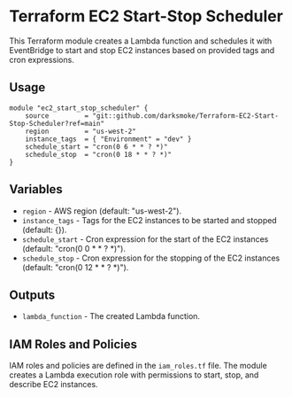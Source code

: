 # Terraform EC2 Start-Stop Scheduler

This Terraform module creates a Lambda function and schedules it with EventBridge to start and stop EC2 instances based on provided tags and cron expressions.

## Usage

```
module "ec2_start_stop_scheduler" {
    source         = "git::github.com/darksmoke/Terraform-EC2-Start-Stop-Scheduler?ref=main"
    region         = "us-west-2"
    instance_tags  = { "Environment" = "dev" }
    schedule_start = "cron(0 6 * * ? *)"
    schedule_stop  = "cron(0 18 * * ? *)"
}
```


## Variables

- `region` - AWS region (default: "us-west-2").
- `instance_tags` - Tags for the EC2 instances to be started and stopped (default: {}).
- `schedule_start` - Cron expression for the start of the EC2 instances (default: "cron(0 0 * * ? *)").
- `schedule_stop` - Cron expression for the stopping of the EC2 instances (default: "cron(0 12 * * ? *)").

## Outputs

- `lambda_function` - The created Lambda function.

## IAM Roles and Policies

IAM roles and policies are defined in the `iam_roles.tf` file. The module creates a Lambda execution role with permissions to start, stop, and describe EC2 instances.

